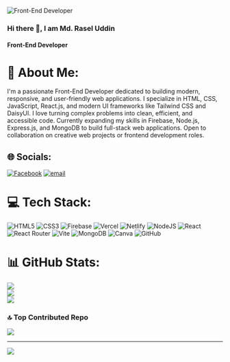 ![Front-End Developer](https://i.ibb.co/sJHzHhKF/Md-Rasel-Uddin.png)

### Hi there 👋, I am Md. Rasel Uddin
#### Front-End Developer

# 💫 About Me:
I'm a passionate Front-End Developer dedicated to building modern, responsive, and user-friendly web applications. I specialize in HTML, CSS, JavaScript, React.js, and modern UI frameworks like Tailwind CSS and DaisyUI. I love turning complex problems into clean, efficient, and accessible code. Currently expanding my skills in Firebase, Node.js, Express.js, and MongoDB to build full-stack web applications. Open to collaboration on creative web projects or frontend development roles.


## 🌐 Socials:
[![Facebook](https://img.shields.io/badge/Facebook-%231877F2.svg?logo=Facebook&logoColor=white)](https://facebook.com/https://www.facebook.com/m.rasel.733) [![email](https://img.shields.io/badge/Email-D14836?logo=gmail&logoColor=white)](mailto:rasel.uddin.engineer@gmail.com) 

# 💻 Tech Stack:
![HTML5](https://img.shields.io/badge/html5-%23E34F26.svg?style=for-the-badge&logo=html5&logoColor=white) ![CSS3](https://img.shields.io/badge/css3-%231572B6.svg?style=for-the-badge&logo=css3&logoColor=white) ![Firebase](https://img.shields.io/badge/firebase-%23039BE5.svg?style=for-the-badge&logo=firebase) ![Vercel](https://img.shields.io/badge/vercel-%23000000.svg?style=for-the-badge&logo=vercel&logoColor=white) ![Netlify](https://img.shields.io/badge/netlify-%23000000.svg?style=for-the-badge&logo=netlify&logoColor=#00C7B7) ![NodeJS](https://img.shields.io/badge/node.js-6DA55F?style=for-the-badge&logo=node.js&logoColor=white) ![React](https://img.shields.io/badge/react-%2320232a.svg?style=for-the-badge&logo=react&logoColor=%2361DAFB) ![React Router](https://img.shields.io/badge/React_Router-CA4245?style=for-the-badge&logo=react-router&logoColor=white) ![Vite](https://img.shields.io/badge/vite-%23646CFF.svg?style=for-the-badge&logo=vite&logoColor=white) ![MongoDB](https://img.shields.io/badge/MongoDB-%234ea94b.svg?style=for-the-badge&logo=mongodb&logoColor=white) ![Canva](https://img.shields.io/badge/Canva-%2300C4CC.svg?style=for-the-badge&logo=Canva&logoColor=white) ![GitHub](https://img.shields.io/badge/github-%23121011.svg?style=for-the-badge&logo=github&logoColor=white)
# 📊 GitHub Stats:
![](https://github-readme-stats.vercel.app/api?username=Rasel7537&theme=swift&hide_border=false&include_all_commits=false&count_private=false)<br/>
![](https://nirzak-streak-stats.vercel.app/?user=Rasel7537&theme=swift&hide_border=false)<br/>
![](https://github-readme-stats.vercel.app/api/top-langs/?username=Rasel7537&theme=swift&hide_border=false&include_all_commits=false&count_private=false&layout=compact)

### 🔝 Top Contributed Repo
![](https://github-contributor-stats.vercel.app/api?username=Rasel7537&limit=5&theme=swift&combine_all_yearly_contributions=true)

---
[![](https://visitcount.itsvg.in/api?id=Rasel7537&icon=0&color=0)](https://visitcount.itsvg.in)

<!-- Proudly created with GPRM ( https://gprm.itsvg.in ) -->
